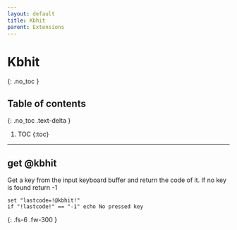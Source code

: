 ```yaml
---
layout: default
title: Kbhit
parent: Extensions
---
```


# Kbhit
{: .no_toc }

## Table of contents
{: .no_toc .text-delta }

1. TOC
{:toc}

---

## get @kbhit
Get a key from the input keyboard buffer and return the code of it.
If no key is found return -1

```batch
set "lastcode=!@kbhit!"
if "!lastcode!" == "-1" echo No pressed key
```

{: .fs-6 .fw-300 }

